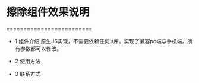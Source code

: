 # 擦除组件效果说明 #
=========================
+ 1 组件介绍
	原生JS实现，不需要依赖任何js库。实现了兼容pc端与手机端。所有参数都可以修改。
+ 2 使用方法
	
	
+ 3 联系方式